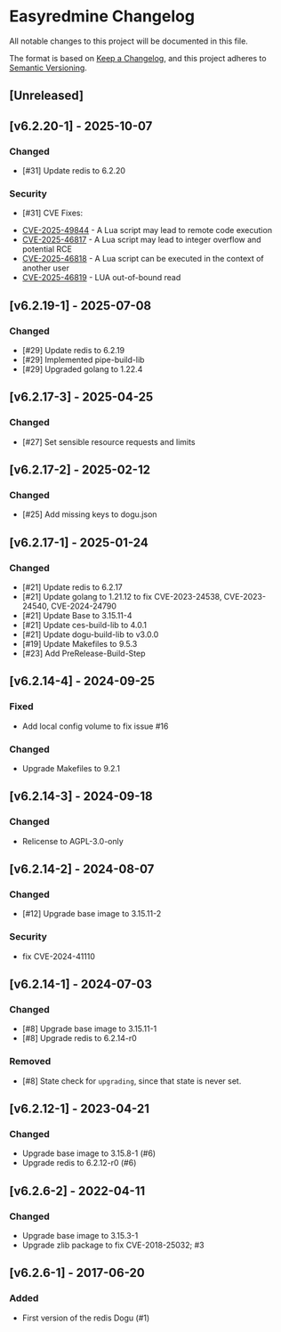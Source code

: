 # Easyredmine Changelog
All notable changes to this project will be documented in this file.

The format is based on [Keep a Changelog](https://keepachangelog.com/en/1.0.0/),
and this project adheres to [Semantic Versioning](https://semver.org/spec/v2.0.0.html).

## [Unreleased]

## [v6.2.20-1] - 2025-10-07
### Changed 
- [#31] Update redis to 6.2.20
### Security
- [#31] CVE Fixes:
* [CVE-2025-49844](https://nvd.nist.gov/vuln/detail/CVE-2025-49844) - A Lua script may lead to remote code execution  
* [CVE-2025-46817](https://nvd.nist.gov/vuln/detail/CVE-2025-46817) - A Lua script may lead to integer overflow and potential RCE  
* [CVE-2025-46818](https://www.wiz.io/vulnerability-database/cve/cve-2025-46818) - A Lua script can be executed in the context of another user  
* [CVE-2025-46819](https://nvd.nist.gov/vuln/detail/CVE-2025-46819) - LUA out-of-bound read  

## [v6.2.19-1] - 2025-07-08
### Changed 
- [#29] Update redis to 6.2.19
- [#29] Implemented pipe-build-lib
- [#29] Upgraded golang to 1.22.4

## [v6.2.17-3] - 2025-04-25
### Changed
- [#27] Set sensible resource requests and limits

## [v6.2.17-2] - 2025-02-12
### Changed
- [#25] Add missing keys to dogu.json

## [v6.2.17-1] - 2025-01-24
### Changed 
- [#21] Update redis to 6.2.17
- [#21] Update golang to 1.21.12 to fix CVE-2023-24538, CVE-2023-24540, CVE-2024-24790
- [#21] Update Base to 3.15.11-4
- [#21] Update ces-build-lib to 4.0.1
- [#21] Update dogu-build-lib to v3.0.0
- [#19] Update Makefiles to 9.5.3
- [#23] Add PreRelease-Build-Step

## [v6.2.14-4] - 2024-09-25
### Fixed
- Add local config volume to fix issue #16

### Changed
- Upgrade Makefiles to 9.2.1

## [v6.2.14-3] - 2024-09-18
### Changed
- Relicense to AGPL-3.0-only

## [v6.2.14-2] - 2024-08-07
### Changed
- [#12] Upgrade base image to 3.15.11-2

### Security
- fix CVE-2024-41110

## [v6.2.14-1] - 2024-07-03
### Changed
- [#8] Upgrade base image to 3.15.11-1
- [#8] Upgrade redis to 6.2.14-r0

### Removed
- [#8] State check for `upgrading`, since that state is never set.

## [v6.2.12-1] - 2023-04-21
### Changed
- Upgrade base image to 3.15.8-1 (#6)
- Upgrade redis to 6.2.12-r0 (#6)

## [v6.2.6-2] - 2022-04-11
### Changed
- Upgrade base image to 3.15.3-1
- Upgrade zlib package to fix CVE-2018-25032; #3

## [v6.2.6-1] - 2017-06-20
### Added
- First version of the redis Dogu (#1)
